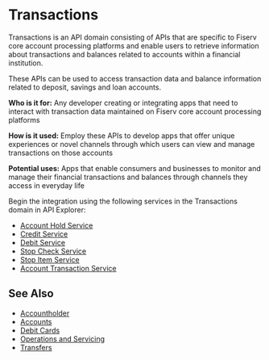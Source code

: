 # Transactions

Transactions is an API domain consisting of APIs that are specific to Fiserv core account processing platforms and enable users to retrieve information about transactions and balances related to accounts within a financial institution. 

These APIs can be used to access transaction data and balance information related to deposit, savings and loan accounts.

**Who is it for:** Any developer creating or integrating apps that need to interact with transaction data maintained on Fiserv core account processing platforms

**How is it used:** Employ these APIs to develop apps that offer unique experiences or novel channels through which users can view and manage transactions on those accounts

**Potential uses:** Apps that enable consumers and businesses to monitor and manage their financial transactions and balances through channels they access in everyday life

Begin the integration using the following services in the Transactions domain in API Explorer:
* [Account Hold Service](../api/?type=post&path=/acctholdservice/stophold/accountHolds)
* [Credit Service](../api/?type=post&path=/creditservice/payments/credits)
* [Debit Service](../api/?type=post&path=/debitservice/payments/debits)
* [Stop Check Service](../api/?type=post&path=/stopchkservice/stophold/stopChecks)
* [Stop Item Service](../api/?type=post&path=/stopitemservice/stophold/stopitem)
* [Account Transaction Service](../api/?type=post&path=/accttrnservice/acctmgmt/acctTrn/secured)

## See Also
- [Accountholder](?path=docs/fintechs/accountholder.md "Click to open")
- [Accounts](?path=docs/fintechs/accounts.md "Click to open")
- [Debit Cards](?path=docs/fintechs/cards.md "Click to open")
- [Operations and Servicing](?path=docs/fintechs/servicing.md "Click to open")
- [Transfers](?path=docs/fintechs/transfers.md "Click to open")
